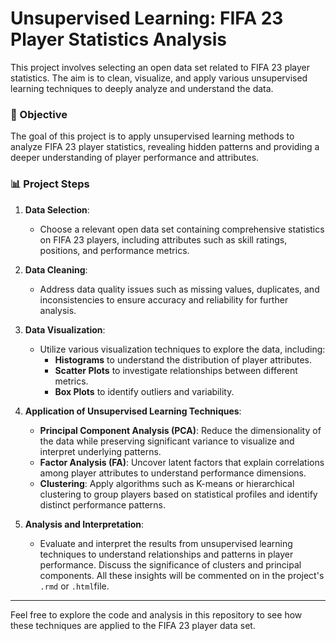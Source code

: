 # Unsupervised Learning: FIFA 23 Player Statistics Analysis

This project involves selecting an open data set related to FIFA 23 player statistics. The aim is to clean, visualize, and apply various unsupervised learning techniques to deeply analyze and understand the data.


### 🎯 Objective

The goal of this project is to apply unsupervised learning methods to analyze FIFA 23 player statistics, revealing hidden patterns and providing a deeper understanding of player performance and attributes.


### 📊 Project Steps

1. **Data Selection**:
   - Choose a relevant open data set containing comprehensive statistics on FIFA 23 players, including attributes such as skill ratings, positions, and performance metrics.

2. **Data Cleaning**:
   - Address data quality issues such as missing values, duplicates, and inconsistencies to ensure accuracy and reliability for further analysis.

3. **Data Visualization**:
   - Utilize various visualization techniques to explore the data, including:
     - **Histograms** to understand the distribution of player attributes.
     - **Scatter Plots** to investigate relationships between different metrics.
     - **Box Plots** to identify outliers and variability.

4. **Application of Unsupervised Learning Techniques**:
   - **Principal Component Analysis (PCA)**: Reduce the dimensionality of the data while preserving significant variance to visualize and interpret underlying patterns.
   - **Factor Analysis (FA)**: Uncover latent factors that explain correlations among player attributes to understand performance dimensions.
   - **Clustering**: Apply algorithms such as K-means or hierarchical clustering to group players based on statistical profiles and identify distinct performance patterns.
  
5. **Analysis and Interpretation**:
   - Evaluate and interpret the results from unsupervised learning techniques to understand relationships and patterns in player performance. Discuss the significance of clusters and principal components. All these insights will be commented on in the project's `.rmd` or `.html`file.

---
Feel free to explore the code and analysis in this repository to see how these techniques are applied to the FIFA 23 player data set.
